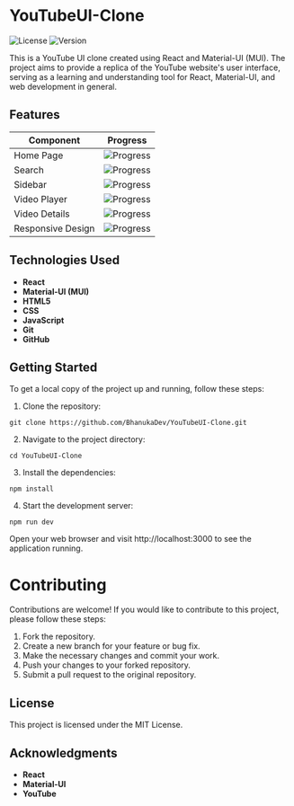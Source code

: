 # YouTubeUI-Clone

![License](https://img.shields.io/badge/License-MIT-blue.svg) ![Version](https://img.shields.io/badge/Version-1.0.0-brightgreen.svg)

This is a YouTube UI clone created using React and Material-UI (MUI). The project aims to provide a replica of the YouTube website's user interface, serving as a learning and understanding tool for React, Material-UI, and web development in general.

## Features

| Component         | Progress                                                 |
| ----------------- | -------------------------------------------------------- |
| Home Page         | ![Progress](https://progress-bar.dev/60/?width=200)      |
| Search            | ![Progress](https://progress-bar.dev/60/?width=200)      |
| Sidebar           | ![Progress](https://progress-bar.dev/100/?width=200)     |
| Video Player      | ![Progress](https://progress-bar.dev/0/?width=200)       |
| Video Details     | ![Progress](https://progress-bar.dev/0/?width=200)       |
| Responsive Design | ![Progress](https://progress-bar.dev/30/?width=200)      |


## Technologies Used

- **React**
- **Material-UI (MUI)**
- **HTML5**
- **CSS**
- **JavaScript**
- **Git**
- **GitHub**

## Getting Started

To get a local copy of the project up and running, follow these steps:

1. Clone the repository:

```
git clone https://github.com/BhanukaDev/YouTubeUI-Clone.git
```

2. Navigate to the project directory:

```
cd YouTubeUI-Clone
```

3. Install the dependencies:

```
npm install
```

4. Start the development server:

```
npm run dev
```

Open your web browser and visit http://localhost:3000 to see the application running.

# Contributing

Contributions are welcome! If you would like to contribute to this project, please follow these steps:

1. Fork the repository.
2. Create a new branch for your feature or bug fix.
3. Make the necessary changes and commit your work.
4. Push your changes to your forked repository.
5. Submit a pull request to the original repository.

## License

This project is licensed under the MIT License.

## Acknowledgments

- **React**
- **Material-UI**
- **YouTube**
